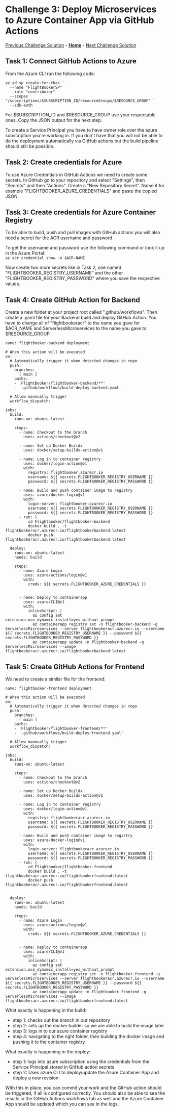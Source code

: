 # Challenge 3: Deploy Microservices to Azure Container App via GitHub Actions

[Previous Challenge Solution](02-Azure-Container-Apps-solution.md) - **[Home](../README.md)** - [Next Challenge Solution](04-FrontDoor-solution.md)

## Task 1: Connect GitHub Actions to Azure

From the Azure CLI run the following code:

```
az ad sp create-for-rbac `
  --name "FlightBookerSP"
  --role "contributor"
  --scopes "/subscriptions/$SUBSCRIPTION_ID/resourceGroups/$RESOURCE_GROUP" `
  --sdk-auth
```

For $SUBSCRIPTION_ID and $RESOURCE_GROUP use your respectable ones.
Copy the JSON output for the next step.

To create a Service Principal you have to have owner role over the azure subscription you're working in. If you don't have that you will not be able to do the deployment automatically via GitHub actions but the build pipeline should still be possible.

## Task 2: Create credentials for Azure

To use Azure Credentials in GitHub Actions we need to create some secrets. In GitHub go to your repository and select "Settings", then "Secrets" and then "Actions". Create a "New Repository Secret".
Name it for example "FLIGHTBOOKER_AZURE_CREDENTIALS" and paste the copied JSON.

## Task 3: Create credentials for Azure Container Registry

To be able to build, push and pull images with GitHub actions you will also need a secret for the ACR username and password.

To get the username and password use the following command or look it up in the Azure Portal: <br>
`az acr credential show -n $ACR-NAME`
<br>

Now create two more secrets like in Task 2, one named "FLIGHTBOOKER_REGISTRY_USERNAME" and the other "FLIGHTBOOKER_REGISTRY_PASSWORD" where you save the respective values.

## Task 4: Create GitHub Action for Backend

Create a new folder at your project root called ".github/workflows". Then create a .yaml file for your Backend build and deploy GitHub Action. You have to change all of "flightbookeracr" to the name you gave for $ACR_NAME and ServerlessMicroservices to the name you gave to $RESOURCE_GROUP.

```
name: flightbooker-backend deployment

# When this action will be executed
on:
  # Automatically trigger it when detected changes in repo
  push:
    branches:
      [ main ]
    paths:
    - 'FlightBooker/flightbooker-backend/**'
    - '.github/workflows/build-deploy-backend.yaml'

  # Allow mannually trigger
  workflow_dispatch:

jobs:
  build:
    runs-on: ubuntu-latest

    steps:
      - name: Checkout to the branch
        uses: actions/checkout@v2

      - name: Set up Docker Buildx
        uses: docker/setup-buildx-action@v1

      - name: Log in to container registry
        uses: docker/login-action@v1
        with:
          registry: flightbooker.azurecr.io
          username: ${{ secrets.FLIGHTBOOKER_REGISTRY_USERNAME }}
          password: ${{ secrets.FLIGHTBOOKER_REGISTRY_PASSWORD }}

      - name: Build and push container image to registry
        uses: azure/docker-login@v1
        with:
          login-server: flightbooker-azurecr.io
          username: ${{ secrets.FLIGHTBOOKER_REGISTRY_USERNAME }}
          password: ${{ secrets.FLIGHTBOOKER_REGISTRY_PASSWORD }}
      - run: |
          cd Flightbooker/flightbooker-backend
          docker build . -t flightbookeracr.azurecr.io/flightbookerbackend:latest
          docker push flightbookeracr.azurecr.io/flightbookerbackend:latest

  deploy:
    runs-on: ubuntu-latest
    needs: build

    steps:
      - name: Azure Login
        uses: azure/actions/login@v1
        with:
          creds: ${{ secrets.FLIGHTBOOKER_AZURE_CREDENTIALS }}


      - name: Deploy to containerapp
        uses: azure/CLI@v1
        with:
          inlineScript: |
            az config set extension.use_dynamic_install=yes_without_prompt
            az containerapp registry set -n flightbooker-backend -g ServerlessMicroservices --server flightbookeracr.azurecr.io --username  ${{ secrets.FLIGHTBOOKER_REGISTRY_USERNAME }} --password ${{ secrets.FLIGHTBOOKER_REGISTRY_PASSWORD }}
            az containerapp update -n flightbooker-backend -g ServerlessMicroservices --image flightbookeracr.azurecr.io/flightbookerbackend:latest
```

## Task 5: Create GitHub Actions for Frontend

We need to create a similar file for the frontend:

```
name: flightbooker-frontend deployment

# When this action will be executed
on:
  # Automatically trigger it when detected changes in repo
  push:
    branches:
      [ main ]
    paths:
    - 'Flightbooker/flightbooker-frontend/**'
    - '.github/workflows/build-deploy-frontend.yaml'

  # Allow mannually trigger
  workflow_dispatch:

jobs:
  build:
    runs-on: ubuntu-latest

    steps:
      - name: Checkout to the branch
        uses: actions/checkout@v2

      - name: Set up Docker Buildx
        uses: docker/setup-buildx-action@v1

      - name: Log in to container registry
        uses: docker/login-action@v1
        with:
          registry: flightbookeracr.azurecr.io
          username: ${{ secrets.FLIGHTBOOKER_REGISTRY_USERNAME }}
          password: ${{ secrets.FLIGHTBOOKER_REGISTRY_PASSWORD }}

      - name: Build and push container image to registry
        uses: azure/docker-login@v1
        with:
          login-server: flightbookeracr.azurecr.io
          username: ${{ secrets.FLIGHTBOOKER_REGISTRY_USERNAME }}
          password: ${{ secrets.FLIGHTBOOKER_REGISTRY_PASSWORD }}
      - run: |
          cd Flightbooker/flightbooker-frontend
          docker build . -t flightbookeracr.azurecr.io/flightbookerfrontend:latest
          docker push flightbookeracr.azurecr.io/flightbookerfrontend:latest


  deploy:
    runs-on: ubuntu-latest
    needs: build

    steps:
      - name: Azure Login
        uses: azure/actions/login@v1
        with:
          creds: ${{ secrets.FLIGHTBOOKER_AZURE_CREDENTIALS }}


      - name: Deploy to containerapp
        uses: azure/CLI@v1
        with:
          inlineScript: |
            az config set extension.use_dynamic_install=yes_without_prompt
            az containerapp registry set -n flightbooker-frontend -g ServerlessMicroservices --server flightbookeracr.azurecr.io --username  ${{ secrets.FLIGHTBOOKER_REGISTRY_USERNAME }} --password ${{ secrets.FLIGHTBOOKER_REGISTRY_PASSWORD }}
            az containerapp update -n flightbooker-frontend -g ServerlessMicroservices --image flightbookeracr.azurecr.io/flightbookerfrontend:latest
```

What exactly is happening in the build:

- step 1: checks out the branch in our repository
- step 2: sets up the docker builder so we are able to build the image later
- step 3: logs in to our azure container registry
- step 4: navigating to the right folder, then building the docker image and pushing it to the container registry

What exactly is happening in the deploy:

- step 1: logs into azure subscription using the credentials from the Service Principal stored in GitHub action secrets
- step 2: Uses azure CLI to deploy/update the Azure Container App and deploy a new revision

With this in place, you can commit your work and the GitHub action should be triggered, if all is configured correctly. You should also be able to see the results in the GitHub Actions workflows tab as well and the Azure Container App should be updated which you can see in the logs.
